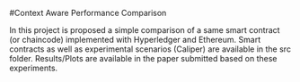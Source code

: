 #Context Aware Performance Comparison

In this project is proposed a simple comparison of a same smart contract (or chaincode) implemented with Hyperledger and Ethereum. Smart contracts as well as experimental scenarios (Caliper) are available in the src folder. Results/Plots are available in the paper submitted based on these experiments.

